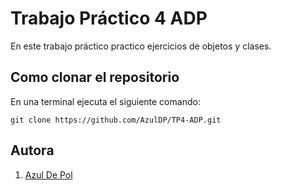# Trabajo Práctico 4 ADP

En este trabajo práctico practico ejercicios de objetos y clases.


 
## Como clonar el repositorio 
En una terminal ejecuta el siguiente comando: 

```
git clone https://github.com/AzulDP/TP4-ADP.git
```

## Autora

1. [Azul De Pol](https://github.com/AzulDP)
